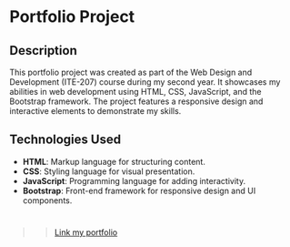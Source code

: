 # Portfolio Project

## Description

This portfolio project was created as part of the Web Design and Development (ITE-207) course during my second year. It showcases my abilities in web development using HTML, CSS, JavaScript, and the Bootstrap framework. The project features a responsive design and interactive elements to demonstrate my skills.

## Technologies Used

- **HTML**: Markup language for structuring content.
- **CSS**: Styling language for visual presentation.
- **JavaScript**: Programming language for adding interactivity.
- **Bootstrap**: Front-end framework for responsive design and UI components.

#
>> <a href="https://portfolio-niraphat-website.vercel.app/" target="_blank">Link my portfolio</a>
